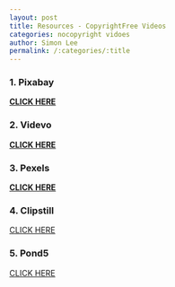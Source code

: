 ```yaml
---
layout: post
title: Resources - CopyrightFree Videos
categories: nocopyright vidoes
author: Simon Lee
permalink: /:categories/:title
---
```


### 1. Pixabay

<strong>[CLICK HERE][pixabay]</strong>

[pixabay]: https://pixabay.com/videos/

### 2. Videvo

<strong>[CLICK HERE][videvo]</strong>

[videvo]: https://www.videvo.net/

### 3. Pexels

<strong>[CLICK HERE][pexels]</strong>

[pexels]: https://www.pexels.com/videos/

### 4. Clipstill

[CLICK HERE][clipstill]

[clipstill]: https://www.clipstill.com/

### 5. Pond5

[CLICK HERE][pond5]

[pond5]: https://www.pond5.com/

<BR>
<BR>
<BR>
